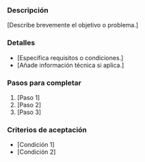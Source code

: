 ### Descripción
[Describe brevemente el objetivo o problema.]

### Detalles
- [Especifica requisitos o condiciones.]
- [Añade información técnica si aplica.]

### Pasos para completar
1. [Paso 1]
2. [Paso 2]
3. [Paso 3]

### Criterios de aceptación
- [Condición 1]
- [Condición 2]